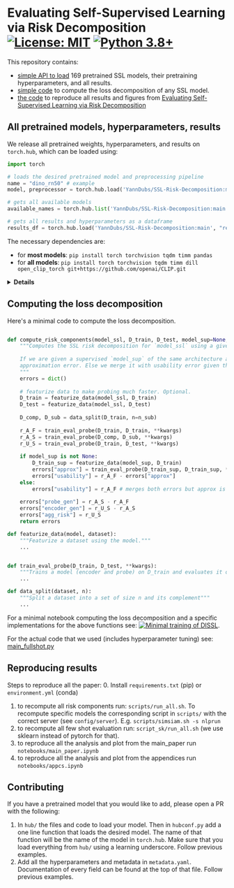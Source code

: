 # Evaluating Self-Supervised Learning via Risk Decomposition [![License: MIT](https://img.shields.io/badge/License-MIT-yellow.svg)](https://github.com/YannDubs/lossyless/blob/main/LICENSE) [![Python 3.8+](https://img.shields.io/badge/python-3.9+-blue.svg)](https://www.python.org/downloads/release/python-390/)

This repository contains:
- [simple API to load](#all-pretrained-models-hyperparameters-results) 169 pretrained SSL models, their pretraining hyperparameters, and all results.
- [simple code](#computing-the-loss-decomposition) to compute the loss decomposition of any SSL model.
- [the code](#reproducing-results) to reproduce all results and figures from [Evaluating Self-Supervised Learning via Risk Decomposition](URL)

## All pretrained models, hyperparameters, results

We release all pretrained weights, hyperparameters, and results on `torch.hub`, which can be loaded using:

```python
import torch

# loads the desired pretrained model and preprocessing pipeline
name = "dino_rn50" # example
model, preprocessor = torch.hub.load('YannDubs/SSL-Risk-Decomposition:main', name, trust_repo=True)

# gets all available models 
available_names = torch.hub.list('YannDubs/SSL-Risk-Decomposition:main')

# gets all results and hyperparameters as a dataframe 
results_df = torch.hub.load('YannDubs/SSL-Risk-Decomposition:main', "results_df")
```

The necessary dependencies are: 
- for **most models**: `pip install torch torchvision tqdm timm pandas`
- for **all models**: `pip install torch torchvision tqdm timm dill open_clip_torch git+https://github.com/openai/CLIP.git`
<details>
  <summary><b>Details</b></summary>
    
- `timm`: for any ViT architecture
- `pandas`: for results_df, metadata_df
- `dill`: for BYOL
- `open-clip-torch`: for OpenCLIP
- `git+https://github.com/openai/CLIP.git`: for CLIP 

</details>

## Computing the loss decomposition
Here's a minimal code to compute the loss decomposition. 
```python

def compute_risk_components(model_ssl, D_train, D_test, model_sup=None, n_sub=10000, **kwargs):
    """Computes the SSL risk decomposition for `model_ssl` using a given training and testing set.
    
    If we are given a supervised `model_sup` of the same architecture as model_ssl, we compute the 
    approximation error. Else we merge it with usability error given that approx error is neglectable.
    """
    errors = dict()
    
    # featurize data to make probing much faster. Optional.
    D_train = featurize_data(model_ssl, D_train)
    D_test = featurize_data(model_ssl, D_test)
    
    D_comp, D_sub = data_split(D_train, n=n_sub)
    
    r_A_F = train_eval_probe(D_train, D_train, **kwargs)
    r_A_S = train_eval_probe(D_comp, D_sub, **kwargs)
    r_U_S = train_eval_probe(D_train, D_test, **kwargs)
    
    if model_sup is not None:
        D_train_sup = featurize_data(model_sup, D_train)
        errors["approx"] = train_eval_probe(D_train_sup, D_train_sup, **kwargs)
        errors["usability"] = r_A_F - errors["approx"]
    else:
        errors["usability"] = r_A_F # merges both errors but approx is neglectable
        
    errors["probe_gen"] = r_A_S - r_A_F
    errors["encoder_gen"] = r_U_S - r_A_S 
    errors["agg_risk"] = r_U_S
    return errors

def featurize_data(model, dataset):
    """Featurize a dataset using the model."""
    ...


def train_eval_probe(D_train, D_test, **kwargs):
    """Trains a model (encoder and probe) on D_train and evaluates it on D_test"""
    ...

def data_split(dataset, n):
    """Split a dataset into a set of size n and its complement"""
    ...
```

For a minimal notebook computing the loss decomposition and a specific implementations for the above functions see: [![Minimal training of DISSL](https://colab.research.google.com/assets/colab-badge.svg)](https://colab.research.google.com/github/YannDubs/SSL-Risk-Decomposition/blob/main/notebooks/minimal.ipynb).

For the actual code that we used (includes hyperparameter tuning) see: [main_fullshot.py](https://github.com/YannDubs/SSL-Risk-Decomposition/blob/main/main_fullshot.py)

## Reproducing results

Steps to reproduce all the paper:
0. Install `requirements.txt` (pip) or `environment.yml` (conda) 
1. to recompute all risk components run: `scripts/run_all.sh`. To recompute specific models the corresponding script in `scripts/` with the correct server (see `config/server`). E.g. `scripts/simsiam.sh -s nlprun`
2. to recompute all few shot evaluation run: `script_sk/run_all.sh` (we use sklearn instead of pytorch for that).
3. to reproduce all the analysis and plot from the main_paper run `notebooks/main_paper.ipynb`
4. to reproduce all the analysis and plot from the appendices run `notebooks/appcs.ipynb`

## Contributing

If you have a pretrained model that you would like to add, please open a PR with the following:
1. In `hub/` the files and code to load your model. Then in `hubconf.py` add a one line function that loads the desired model. The name of that function will be the name of the model in `torch.hub`. Make sure that you load everything from `hub/` using a learning underscore. Follow previous examples.
2. Add all the hyperparameters and metadata in `metadata.yaml`. Documentation of every field can be found at the top of that file. Follow previous examples.
